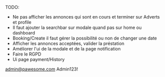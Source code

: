 TODO: 
- Ne pas afficher les annonces qui sont en cours et terminer sur Adverts et profile
- Il faut ajouter la searchbar sur modale quand pas sur home ou dashboard
- Booking/Create il faut gérer la possibilité ou non de changer une date
- Afficher les annonces acceptées, valider la préstation
- Améliorer l'ui de la modale et de la page notification
- Faire le RGPD
- Ui page payment/History


admin@pawesome.com
Admin123!